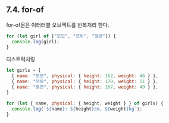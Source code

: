 ## 7.4. for-of

for-of문은 이터러블 오브젝트를 반복처리 한다.
```js
for (let girl of ["모모", "쯔위", "정연"]) {
  console.log(girl);
}
```

디스트럭처링
```js
let girls = [
  { name: "모모", physical: { height: 162, weight: 46 } },
  { name: "쯔위", physical: { height: 170, weight: 51 } },
  { name: "정연", physical: { height: 167, weight: 49 } },
]

for (let { name, physical: { height, weight } } of girls) {
  console.log(`${name}: ${height}cm, ${weight}kg`);
}
```
